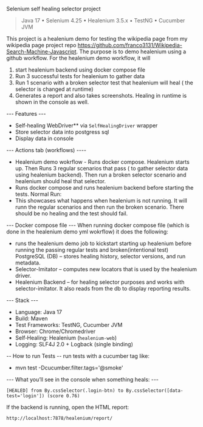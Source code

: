 Selenium self healing selector project

> Java 17 • Selenium 4.25 • Healenium 3.5.x • TestNG • Cucumber JVM

This project is a healenium demo for testing the wikipedia page from my wikipedia page project repo https://github.com/franco3131/Wikipedia-Search-Machine-Javascript. 
The purpose is to demo healenium using a github workflow. For the healenium demo workflow, it will 

1) start healenium backend using docker compose file
2) Run 3 successful tests for healenium to gather data
3) Run 1 scenario with a broken selector test that healenium will heal ( the selector is changed at runtime)
4) Generates a report and also takes screenshots. Healing in runtime is shown in the console as well. 

 --- Features --- 
  * Self‑healing WebDriver** via `SelfHealingDriver` wrapper
  * Store selector data into postgress sql
  * Display data in console


--- Actions tab (workflows) ---- 
* Healenium demo wokrflow - Runs docker compose. Healenium starts up. Then Runs 3 regular scenarios that pass ( to gather selector data using healenium backend). Then run a broken selector scenario and healenium should heal that selector. 
* Runs docker compose and runs healenium backend before starting the tests. 
Normal Run:
 * This showcases what happens when healenium is not running. It will runn the regular scenarios and then run the broken scenario. There should be no healing and the test should fail.

--- Docker compose file --- 
When running docker compose file (which is done in the healenium demo yml wokrflow) it does the following:
* runs the healenium demo job to kickstart starting up healenium before running the passing regular tests and broken(intentional test)
PostgreSQL (DB) – stores healing history, selector versions, and run metadata.
* Selector-Imitator – computes new locators that is used by the healenium driver.
* Healenium Backend  – for healing selector purposes and works with selector-imitator. It also reads from the db to display reporting results.

--- Stack ---
* Language: Java 17
* Build: Maven
* Test Frameworks: TestNG, Cucumber JVM
* Browser: Chrome/Chromedriver 
* Self‑Healing: Healenium (`healenium-web`)
* Logging:  SLF4J 2.0 + Logback (single binding)


 -- How to run Tests --
 run tests with a cucumber tag like:
* mvn test -Dcucumber.filter.tags='@smoke'


 --- What you’ll see in the console when something heals: ---

```
[HEALED] from By.cssSelector(.login-btn) to By.cssSelector([data-test='login']) (score 0.76)
```

If the backend is running, open the HTML report:

```
http://localhost:7878/healenium/report/
```



